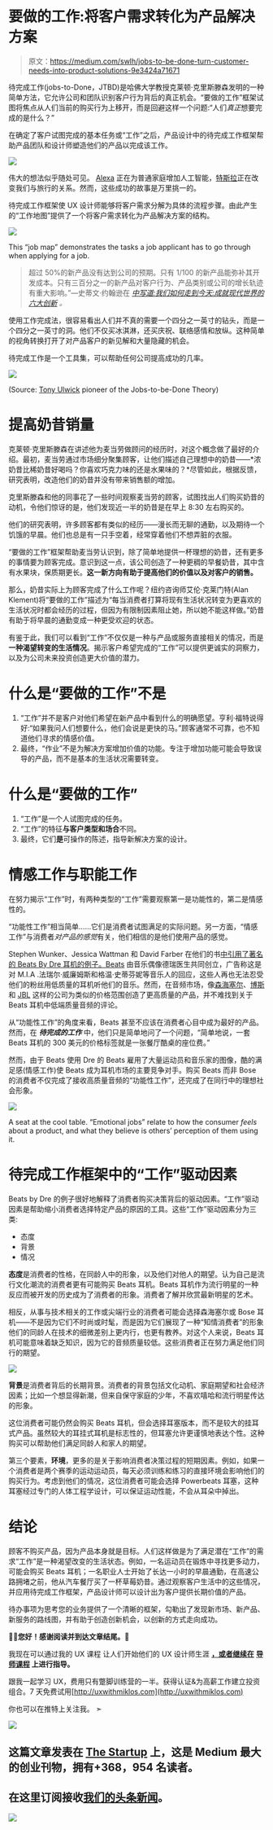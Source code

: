 # 要做的工作:将客户需求转化为产品解决方案

> 原文：<https://medium.com/swlh/jobs-to-be-done-turn-customer-needs-into-product-solutions-9e3424a71671>

待完成工作(jobs-to-Done，JTBD)是哈佛大学教授克莱顿·克里斯滕森发明的一种简单方法，它允许公司和团队识别客户行为背后的真正机会。“要做的工作”框架试图将焦点从人们当前的购买行为上移开，而是回避这样一个问题:“人们*真正*想要完成的是什么？”

在确定了客户试图完成的基本任务或“工作”之后，产品设计中的待完成工作框架帮助产品团队和设计师塑造他们的产品以完成该工作。

![](img/8d6611de4290d8a19230a421d666731b.png)

伟大的想法似乎随处可见。 [Alexa](https://www.amazon.com/b/ref=amb_link_10?_encoding=UTF8&node=16067214011&pf_rd_m=ATVPDKIKX0DER&pf_rd_s=merchandised-search-leftnav&pf_rd_r=3P92VAZTX2DQMANDBJ0A&pf_rd_r=3P92VAZTX2DQMANDBJ0A&pf_rd_t=101&pf_rd_p=68125316-e5f7-413d-be3f-d0ee0c1e4f47&pf_rd_p=68125316-e5f7-413d-be3f-d0ee0c1e4f47&pf_rd_i=9818047011) 正在为普通家庭增加人工智能，[特斯拉](https://www.tesla.com/)正在改变我们与旅行的关系。然而，这些成功的故事是万里挑一的。

待完成工作框架使 UX 设计师能够将客户需求分解为具体的流程步骤。由此产生的“工作地图”提供了一个将客户需求转化为产品解决方案的结构。

![](img/4a98b3d6cec896ecd4d6ee2cf410400e.png)

This “job map” demonstrates the tasks a job applicant has to go through when applying for a job.

> 超过 50%的新产品没有达到公司的预期。只有 1/100 的新产品能弥补其开发成本。只有三百分之一的新产品对客户行为、产品类别或公司的增长轨迹有重大影响。”—史蒂文·约翰逊在 [*中写道:我们如何走到今天:成就现代世界的六大创新*](https://www.nytimes.com/2014/12/28/books/review/how-we-got-to-now-by-steven-johnson.html) *。*

使用工作完成法，很容易看出人们并不真的需要一个四分之一英寸的钻头，而是一个四分之一英寸的洞。他们不仅买冰淇淋，还买庆祝、联络感情和放纵。这种简单的视角转换打开了对产品客户的新见解和大量隐藏的机会。

待完成工作是一个工具集，可以帮助任何公司提高成功的几率。

![](img/67f080ddb500273b663d3e840754c581.png)

(Source: [Tony Ulwick](https://jobs-to-be-done.com/outcome-driven-innovation-odi-is-jobs-to-be-done-theory-in-practice-2944c6ebc40e) pioneer of the Jobs-to-be-Done Theory)

# 提高奶昔销量

克莱顿·克里斯滕森在讲述他为麦当劳做顾问的经历时，对这个概念做了最好的介绍。最初，麦当劳通过市场细分聚集顾客，让他们描述自己理想中的奶昔——*浓奶昔比稀奶昔好喝吗？你喜欢巧克力味的还是水果味的？*尽管如此，根据反馈，研究表明，改造他们的奶昔并没有带来销售额的增加。

克里斯滕森和他的同事花了一些时间观察麦当劳的顾客，试图找出人们购买奶昔的动机，令他们惊讶的是，他们发现近一半的奶昔是在早上 8:30 左右购买的。

他们的研究表明，许多顾客都有类似的经历——漫长而无聊的通勤，以及期待一个饥饿的早晨。他们也总是有一只手空着，经常穿着他们不想弄脏的衣服。

“要做的工作”框架帮助麦当劳认识到，除了简单地提供一杯理想的奶昔，还有更多的事情要为顾客完成。意识到这一点，该公司创造了一种更稠的早餐奶昔，其中含有水果块，保质期更长。**这一新方向有助于提高他们的价值以及对客户的销售。**

那么，奶昔实际上为顾客完成了什么工作呢？纽约咨询师艾伦·克莱门特(Alan Klement)将“要做的工作”描述为“每当消费者打算将现有生活状况转变为更喜欢的生活状况时都会经历的过程，但因为有限制因素阻止她，所以她不能这样做。”奶昔有助于将早晨的通勤变成一种更受欢迎的状态。

有鉴于此，我们可以看到“工作”不仅仅是一种与产品或服务直接相关的情况，而是**一种渴望转变的生活情况**。揭示客户希望完成的“工作”可以提供更诚实的洞察力，以及为公司未来投资创造更大价值的潜力。

# 什么是“要做的工作”不是

1.  “工作”并不是客户对他们希望在新产品中看到什么的明确愿望。亨利·福特说得好:“如果我问人们想要什么，他们会说是更快的马。”顾客通常不可靠，也不知道他们寻求的情感价值。
2.  最终，“作业”不是为解决方案增加价值的功能。专注于增加功能可能会导致误导的产品，而不是基本的生活状况需要转变。

# 什么是“要做的工作”

1.  “工作”是一个人试图完成的任务。
2.  “工作”的特征**与客户类型和场合**不同。
3.  最终，它们**是**可操作的陈述，指导新解决方案的设计。

# 情感工作与职能工作

在努力揭示“工作”时，有两种类型的“工作”需要观察第一是功能性的，第二是情感性的。

“功能性工作”相当简单……它们是消费者试图满足的实际问题。另一方面，“情感工作”与消费者*对产品的感觉*有关，他们相信的是他们使用产品的感觉。

Stephen Wunker、Jessica Wattman 和 David Farber 在他们的书[中引用了著名的 Beats By Dre 耳机的例子。Beats](http://www.innovationmanagement.se/2016/11/10/Jobs-to-be-Done-a-roadmap-for-customer-centered-innovation/) 由音乐偶像德瑞医生共同创立，广告称这是对 M.I.A .法瑞尔·威廉姆斯和格温·史蒂芬妮等音乐人的回应，这些人再也无法忍受他们的粉丝用低质量的耳机听他们的音乐。然而，在音频市场，像[森海塞尔](https://en-us.sennheiser.com/)、[博斯](https://www.bose.com/)和 [JBL](https://www.jbl.com/) 这样的公司为类似的价格范围创造了更高质量的产品，并不难找到关于 Beats 耳机中低端质量音频的评论。

从“功能性工作”的角度来看，Beats 甚至不应该在消费者心目中成为最好的产品。然而，在 ***待完成的工作*** 中，他们只是简单地问了一个问题，“简单地说，一套 Beats 耳机的 300 美元的价格标签就是一张餐厅酷桌的座位费。”

然而，由于 Beats 使用 Dre 的 Beats 雇用了大量运动员和音乐家的图像，酷的满足感(情感工作)使 Beats 成为耳机市场的主要竞争对手。购买 Beats 而非 Bose 的消费者不仅完成了接收高质量音频的“功能性工作”，还完成了在同行中的理想社会形象。

![](img/2616d16c39e41d86d0270900f565f7f7.png)

A seat at the cool table. “Emotional jobs” relate to how the consumer *feels* about a product, and what they believe is others’ perception of them using it.

# 待完成工作框架中的“工作”驱动因素

Beats by Dre 的例子很好地解释了消费者购买决策背后的驱动因素。“工作”驱动因素是帮助缩小消费者选择特定产品的原因的工具。这些“工作”驱动因素分为三类:

*   态度
*   背景
*   情况

**态度**是消费者的性格，在同龄人中的形象，以及他们对他人的期望。认为自己是流行文化潮流的消费者更有可能购买 Beats 耳机。Beats 耳机作为流行明星的一种反应而被开发的历史成为了消费者的形象。消费者了解并欣赏最新明星的艺术。

相反，从事与技术相关的工作或尖端行业的消费者可能会选择森海塞尔或 Bose 耳机——不是因为它们不时尚或时髦，而是因为它们展现了一种“知情消费者”的形象他们的同龄人在技术的细微差别上更内行，也更有教养。对这个人来说，Beats 耳机可能意味着缺乏知识，因为它的音频质量较低。这些消费者正在努力满足他们同行的期望。

![](img/ca7abc6464e8255385ac8fc65a167baa.png)

**背景**是消费者背后的长期背景。消费者的背景包括文化动机、家庭期望和社会经济因素；比如一个想显得新潮，但来自保守家庭的少年，不喜欢嘻哈和流行明星传达的形象。

这位消费者可能仍然会购买 Beats 耳机，但会选择耳塞版本，而不是较大的挂耳式产品。虽然较大的耳挂式耳机是标志性的，但耳塞允许更谨慎地表达个性。这种购买可以帮助他们满足同龄人和家人的期望。

第三个要素，**环境**，更多的是关于影响消费者决策过程的短期因素。例如，如果一个消费者是两个赛季的运动运动员，每天必须训练和练习的直接环境会影响他们的购买行为。考虑到他们的情况，这位消费者可能会选择 Powerbeats 耳塞，这种耳塞经过专门的人体工程学设计，可以保证运动性能，不会从耳朵中掉出。

# 结论

顾客不购买产品，因为产品本身就是目标。人们这样做是为了满足潜在“工作”的需求“工作”是一种渴望改变的生活状态。例如，一名运动员在锻炼中寻找更多动力，可能会购买 Beats 耳机；一名职业人士开始了长达一小时的早晨通勤，在高速公路拥堵之前，他从汽车餐厅买了一杯草莓奶昔。通过观察客户生活中的这些情况，并应用待完成工作框架，产品设计师可以设计出为客户提供长期价值的产品。

待办事项为思考您的业务提供了一个清晰的框架，勾勒出了发现新市场、新产品、新服务的路线图，并有助于创造创新机会，以创新的方式走向成功。

👋🏻**您好！感谢阅读并到达文章结尾。**🙂

我现在可以通过我的 UX 课程 让人们开始他们的 UX 设计师生涯 [**，或者继续在**](http://uxwithmiklos.com/) **[**导师课程**](https://mentorcruise.com/mentor/miklosphilips) 上进行指导。**

跟我一起学习 UX，费用只有蹩脚训练营的一半。获得认证&为高薪工作建立投资组合。7 天免费试用[http://uxwithmiklos.com](http://uxwithmiklos.com)

你也可以在推特上关注我。 ➣

[![](img/308a8d84fb9b2fab43d66c117fcc4bb4.png)](https://medium.com/swlh)

## 这篇文章发表在 [The Startup](https://medium.com/swlh) 上，这是 Medium 最大的创业刊物，拥有+368，954 名读者。

## 在这里订阅接收[我们的头条新闻](http://growthsupply.com/the-startup-newsletter/)。

[![](img/b0164736ea17a63403e660de5dedf91a.png)](https://medium.com/swlh)